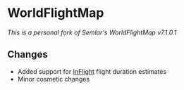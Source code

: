 # WorldFlightMap

_This is a personal fork of Semlar's WorldFlightMap v7.1.0.1_

## Changes

* Added support for [InFlight](https://wow.curseforge.com/projects/inflight-taxi-timer) flight duration estimates
* Minor cosmetic changes
